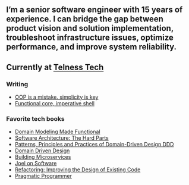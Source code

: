 ## I’m a senior software engineer with 15 years of experience. I can bridge the gap between product vision and solution implementation, troubleshoot infrastructure issues, optimize performance, and improve system reliability.
## Currently at [Telness Tech](www.telnesstech.com)

### Writing

- [OOP is a mistake. simplicity is key](https://github.com/acneto/oop-is-a-mistake)
- [Functional core, imperative shell](https://github.com/acneto/functional-core)

### Favorite tech books

- [Domain Modeling Made Functional](https://learning.oreilly.com/library/view/domain-modeling-made/9781680505481/)<br>
- [Software Architecture: The Hard Parts](https://learning.oreilly.com/library/view/software-architecture-the/9781492086888/)<br>
- [Patterns, Principles and Practices of Domain-Driven Design DDD](https://example.com)<br>
- [Domain Driven Design](https://learning.oreilly.com/library/view/patterns-principles-and/9781118714706/)<br>
- [Building Microservices](https://learning.oreilly.com/library/view/building-microservices-2nd/9781492034018/)<br>
- [Joel on Software](https://learning.oreilly.com/library/view/joel-on-software/9781590593899/)<br>
- [Refactoring: Improving the Design of Existing Code](https://learning.oreilly.com/library/view/refactoring-improving-the/9780134757681/)<br>
- [Pragmatic Programmer](https://learning.oreilly.com/library/view/hunt-the-pragmatic-programmer/020161622X/)<br>
